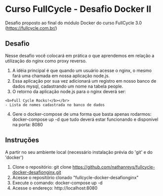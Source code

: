 # Curso FullCycle - Desafio Docker II

Desafio proposto ao final do módulo Docker do curso FullCycle 3.0 (https://fullcycle.com.br/)

## Desafio
Nesse desafio você colocará em prática o que aprendemos em relação a utilização do nginx como proxy reverso. 
  1. A idéia principal é que quando um usuário acesse o nginx, o mesmo fará uma chamada em nossa aplicação node.js. 
  2. Essa aplicação por sua vez adicionará um registro em nosso banco de dados mysql, cadastrando um nome na tabela people.
  3. O retorno da aplicação node.js para o nginx deverá ser:

    <b>Full Cycle Rocks!</b></br>
    - Lista de nomes cadastrada no banco de dados

  4. Gere o docker-compose de uma forma que basta apenas rodarmos: docker-compose up -d que tudo deverá estar funcionando e disponível na porta: 8080

## Instruções
  A partir no seu ambiente local (necessário instalação prévia do 'git' e do 'docker')
  1. Clone o repositório: git clone https://github.com/nathanreys/fullcycle-docker-desafionginx.git
  2. Acesse o repositório clonado "fullcycle-docker-desafionginx"
  3. Execute o comando: docker-compose up -d
  4. Acesse o endereço: http://localhost:8080
